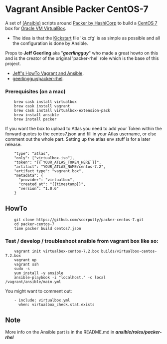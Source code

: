 # Vagrant Ansible Packer CentOS-7
A set of [(Ansible)](https://www.ansible.com) scripts around [Packer by HashiCorp](https://www.packer.io/) to build a [CentOS 7](https://www.centos.org) box for [Oracle VM VirtualBox](https://www.virtualbox.org).

- The idea is that the [Kickstart](http://pykickstart.readthedocs.io/en/latest/) file 'ks.cfg' is as simple as possible and all the configuration is done by Ansible.

Props to **Jeff Geerling** aka "***geerlingguy***" who made a great howto on this and is the creator of the original 'packer-rhel' role which is the base of this project.

- [Jeff's HowTo Vagrant and Ansible](http://www.jeffgeerling.com/blog/server-vm-images-ansible-and-packer).
- [geerlingguy/packer-rhel](https://galaxy.ansible.com/geerlingguy/packer-rhel/).

### Prerequisites (on a mac)
```
    brew cask install virtualbox
    brew cask install vagrant
    brew cask install virtualbox-extension-pack
    brew install ansible
    brew install packer
```
If you want the box to upload to Atlas you need to add your Token within the forward quotes to the centos7.json and fill in your Atlas username, or else comment out the whole part. Setting up the atlas env stuff is for a later release.
```
    "type": "atlas",
    "only": ["virtualbox-iso"],
    "token": "{{`YOUR_ATLAS_TOKEN_HERE`}}",
    "artifact": "YOUR_ATLAS_NAME/centos-7.2",
    "artifact_type": "vagrant.box",
    "metadata": {
      "provider": "virtualbox",
      "created_at": "{{timestamp}}",
      "version": "1.0.6"
    }
```

## HowTo
```
    git clone https://github.com/scorputty/packer-centos-7.git
    cd packer-centos-7
    time packer build centos7.json
```

### Test / develop / troubleshoot ansible from vagrant box like so:
```
    vagrant init virtualbox-centos-7.2.box builds/virtualbox-centos-7.2.box
    vagrant up
    vagrant ssh
    sudo -s
    yum install -y ansible
    ansible-playbook -i "localhost," -c local /vagrant/ansible/main.yml
```
You might want to comment out:
```
    - include: virtualbox.yml
      when: virtualbox_check.stat.exists
```  

## Note
More info on the Ansible part is in the README.md in ***ansible/roles/packer-rhel***
